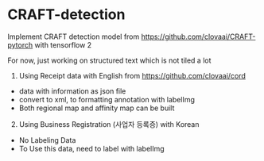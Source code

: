 # CRAFT-detection

Implement CRAFT detection model from https://github.com/clovaai/CRAFT-pytorch with tensorflow 2

For now, just working on structured text which is not tiled a lot

1. Using Receipt data with English from https://github.com/clovaai/cord
- data with information as json file
- convert to xml, to formatting annotation with labelImg
- Both regional map and affinity map can be built  


2. Using Business Registration (사업자 등록증) with Korean
- No Labeling Data
- To Use this data, need to label with labelImg
